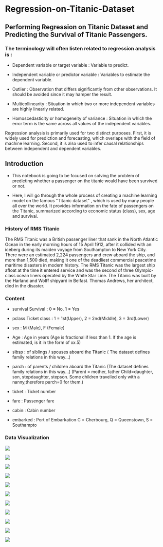 # Regression-on-Titanic-Dataset
## Performing Regression on Titanic Dataset and Predicting the Survival of Titanic Passengers.

### The terminology will often listen related to regression analysis is :

* Dependent variable or target variable : Variable to predict.

* Independent variable or predictor variable : Variables to estimate the dependent variable.

* Outlier : Observation that differs significantly from other observations. It should be avoided since it may hamper the result.

* Multicollinearity : Situation in which two or more independent variables are highly linearly related.

* Homoscedasticity or homogeneity of variance : Situation in which the error term is the same across all values of the independent variables.


Regression analysis is primarily used for two distinct purposes. First, it is widely used for prediction and forecasting, which overlaps with the field of machine learning. Second, it is also used to infer causal relationships between independent and dependent variables.


## Introduction

* This notebook is going to be focused on solving the problem of predicting whether a passenger on the titanic would have been survived or not.

* Here, I will go through the whole process of creating a machine learning model on the famous "Titanic dataset" , which is used by many people all over the world. It provides information on the fate of passengers on the Titanic, summarized according to economic status (class), sex, age and survival.

### History of RMS Titanic

The RMS Titanic was a British passenger liner that sank in the North Atlantic Ocean in the early morning hours of 15 April 1912, after it collided with an iceberg during its maiden voyage from Southampton to New York City. There were an estimated 2,224 passengers and crew aboard the ship, and more than 1,500 died, making it one of the deadliest commercial peacetime maritime disasters in modern history. The RMS Titanic was the largest ship afloat at the time it entered service and was the second of three Olympic-class ocean liners operated by the White Star Line. The Titanic was built by the Harland and Wolff shipyard in Belfast. Thomas Andrews, her architect, died in the disaster.


### Content

* survival Survival : 0 = No, 1 = Yes

* pclass Ticket class : 1 = 1st(Upper), 2 = 2nd(Middle), 3 = 3rd(Lower)

* sex : M (Male), F (Female)

* Age : Age in years (Age is fractional if less than 1. If the age is estimated, is it in the form of xx.5)

* sibsp : of siblings / spouses aboard the Titanic ( The dataset defines family relations in this way...)

* parch : of parents / children aboard the Titanic (The dataset defines family relations in this way...) (Parent = mother, father Child=daughter, son, stepdaughter, stepson. Some children travelled only with a nanny,therefore parch=0 for them.)

* ticket : Ticket number

* fare : Passenger fare

* cabin : Cabin number

* embarked : Port of Embarkation C = Cherbourg, Q = Queenstown, S = Southampto


### Data Visualization

![](https://github.com/ShivankUdayawal/Regression-on-Titanic-Dataset/blob/main/Data%20Visualization/Age.png)


![](https://github.com/ShivankUdayawal/Regression-on-Titanic-Dataset/blob/main/Data%20Visualization/sex.png)


![](https://github.com/ShivankUdayawal/Regression-on-Titanic-Dataset/blob/main/Data%20Visualization/Survived.png)


![](https://github.com/ShivankUdayawal/Regression-on-Titanic-Dataset/blob/main/Data%20Visualization/SexandSurvived.png)


![](https://github.com/ShivankUdayawal/Regression-on-Titanic-Dataset/blob/main/Data%20Visualization/SurvivedandPclass.png)


![](https://github.com/ShivankUdayawal/Regression-on-Titanic-Dataset/blob/main/Data%20Visualization/SurvivedandEmbarked.png)


![](https://github.com/ShivankUdayawal/Regression-on-Titanic-Dataset/blob/main/Data%20Visualization/SibspandSurvived.png)


![](https://github.com/ShivankUdayawal/Regression-on-Titanic-Dataset/blob/main/Data%20Visualization/ParchandSurvived.png)


![](https://github.com/ShivankUdayawal/Regression-on-Titanic-Dataset/blob/main/Data%20Visualization/correlation.png)



![](https://github.com/ShivankUdayawal/Regression-on-Titanic-Dataset/blob/main/Data%20Visualization/ROC.png)


![](https://github.com/ShivankUdayawal/Regression-on-Titanic-Dataset/blob/main/Data%20Visualization/TPRvsFPR.png)
